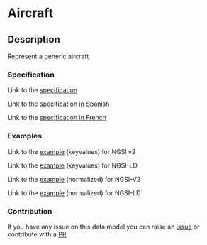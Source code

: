 # Aircraft

## Description 

Represent a generic aircraft
### Specification

Link to the [specification](https://smart-data-models.github.io/dataModel.Aeronautics/Aircraft/doc/spec.md)

Link to the [specification in Spanish](https://smart-data-models.github.io/dataModel.Aeronautics/Aircraft/doc/spec_ES.md)

Link to the [specification in French](https://smart-data-models.github.io/dataModel.Aeronautics/Aircraft/doc/spec_FR.md)
### Examples

Link to the [example](https://smart-data-models.github.io/dataModel.Aeronautics/Aircraft/examples/example.json) (keyvalues) for NGSI v2

Link to the [example](https://smart-data-models.github.io/dataModel.Aeronautics/Aircraft/examples/example.jsonld) (keyvalues) for NGSI-LD

Link to the [example](https://smart-data-models.github.io/dataModel.Aeronautics/Aircraft/examples/example-normalized.json) (normalized) for NGSI-V2

Link to the [example](https://smart-data-models.github.io/dataModel.Aeronautics/Aircraft/examples/example-normalized.jsonld) (normalized) for NGSI-LD
### Contribution

 If you have any issue on this data model you can raise an [issue](https://github.com/smart-data-models/dataModel.Aeronautics/issues)  or contribute with a [PR](https://github.com/smart-data-models/dataModel.Aeronautics/pulls)